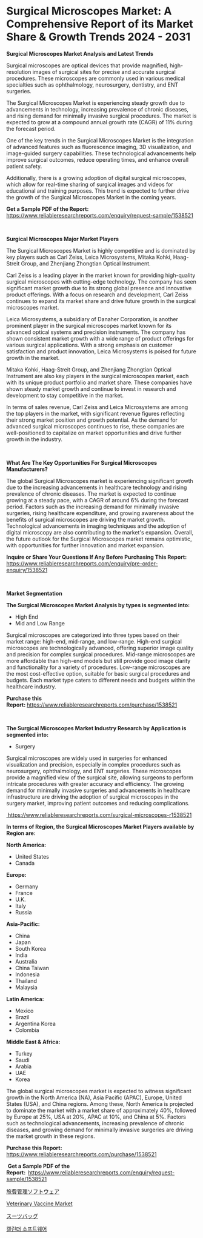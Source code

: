 <p><h1>Surgical Microscopes Market: A Comprehensive Report of its Market Share & Growth Trends 2024 - 2031</h1></p><p><strong>Surgical Microscopes Market Analysis and Latest Trends</strong></p>
<p><p>Surgical microscopes are optical devices that provide magnified, high-resolution images of surgical sites for precise and accurate surgical procedures. These microscopes are commonly used in various medical specialties such as ophthalmology, neurosurgery, dentistry, and ENT surgeries.</p><p>The Surgical Microscopes Market is experiencing steady growth due to advancements in technology, increasing prevalence of chronic diseases, and rising demand for minimally invasive surgical procedures. The market is expected to grow at a compound annual growth rate (CAGR) of 11% during the forecast period.</p><p>One of the key trends in the Surgical Microscopes Market is the integration of advanced features such as fluorescence imaging, 3D visualization, and image-guided surgery capabilities. These technological advancements help improve surgical outcomes, reduce operating times, and enhance overall patient safety.</p><p>Additionally, there is a growing adoption of digital surgical microscopes, which allow for real-time sharing of surgical images and videos for educational and training purposes. This trend is expected to further drive the growth of the Surgical Microscopes Market in the coming years.</p></p>
<p><strong>Get a Sample PDF of the Report:&nbsp;</strong> <a href="https://www.reliableresearchreports.com/enquiry/request-sample/1538521">https://www.reliableresearchreports.com/enquiry/request-sample/1538521</a></p>
<p>&nbsp;</p>
<p><strong>Surgical Microscopes Major Market Players</strong></p>
<p><p>The Surgical Microscopes Market is highly competitive and is dominated by key players such as Carl Zeiss, Leica Microsystems, Mitaka Kohki, Haag-Streit Group, and Zhenjiang Zhongtian Optical Instrument. </p><p>Carl Zeiss is a leading player in the market known for providing high-quality surgical microscopes with cutting-edge technology. The company has seen significant market growth due to its strong global presence and innovative product offerings. With a focus on research and development, Carl Zeiss continues to expand its market share and drive future growth in the surgical microscopes market.</p><p>Leica Microsystems, a subsidiary of Danaher Corporation, is another prominent player in the surgical microscopes market known for its advanced optical systems and precision instruments. The company has shown consistent market growth with a wide range of product offerings for various surgical applications. With a strong emphasis on customer satisfaction and product innovation, Leica Microsystems is poised for future growth in the market.</p><p>Mitaka Kohki, Haag-Streit Group, and Zhenjiang Zhongtian Optical Instrument are also key players in the surgical microscopes market, each with its unique product portfolio and market share. These companies have shown steady market growth and continue to invest in research and development to stay competitive in the market.</p><p>In terms of sales revenue, Carl Zeiss and Leica Microsystems are among the top players in the market, with significant revenue figures reflecting their strong market position and growth potential. As the demand for advanced surgical microscopes continues to rise, these companies are well-positioned to capitalize on market opportunities and drive further growth in the industry.</p></p>
<p>&nbsp;</p>
<p><strong>What Are The Key Opportunities For Surgical Microscopes Manufacturers?</strong></p>
<p><p>The global Surgical Microscopes market is experiencing significant growth due to the increasing advancements in healthcare technology and rising prevalence of chronic diseases. The market is expected to continue growing at a steady pace, with a CAGR of around 6% during the forecast period. Factors such as the increasing demand for minimally invasive surgeries, rising healthcare expenditure, and growing awareness about the benefits of surgical microscopes are driving the market growth. Technological advancements in imaging techniques and the adoption of digital microscopy are also contributing to the market's expansion. Overall, the future outlook for the Surgical Microscopes market remains optimistic, with opportunities for further innovation and market expansion.</p></p>
<p><strong>Inquire or Share Your Questions If Any Before Purchasing This Report:</strong> <a href="https://www.reliableresearchreports.com/enquiry/pre-order-enquiry/1538521">https://www.reliableresearchreports.com/enquiry/pre-order-enquiry/1538521</a></p>
<p>&nbsp;</p>
<p><strong>Market Segmentation</strong></p>
<p><strong>The Surgical Microscopes Market Analysis by types is segmented into:</strong></p>
<p><ul><li>High End</li><li>Mid and Low Range</li></ul></p>
<p><p>Surgical microscopes are categorized into three types based on their market range: high-end, mid-range, and low-range. High-end surgical microscopes are technologically advanced, offering superior image quality and precision for complex surgical procedures. Mid-range microscopes are more affordable than high-end models but still provide good image clarity and functionality for a variety of procedures. Low-range microscopes are the most cost-effective option, suitable for basic surgical procedures and budgets. Each market type caters to different needs and budgets within the healthcare industry.</p></p>
<p><strong>Purchase this Report:&nbsp;</strong><a href="https://www.reliableresearchreports.com/purchase/1538521">https://www.reliableresearchreports.com/purchase/1538521</a></p>
<p>&nbsp;</p>
<p><strong>The Surgical Microscopes Market Industry Research by Application is segmented into:</strong></p>
<p><ul><li>Surgery</li></ul></p>
<p><p>Surgical microscopes are widely used in surgeries for enhanced visualization and precision, especially in complex procedures such as neurosurgery, ophthalmology, and ENT surgeries. These microscopes provide a magnified view of the surgical site, allowing surgeons to perform intricate procedures with greater accuracy and efficiency. The growing demand for minimally invasive surgeries and advancements in healthcare infrastructure are driving the adoption of surgical microscopes in the surgery market, improving patient outcomes and reducing complications.</p></p>
<p><a href="https://www.reliableresearchreports.com/surgical-microscopes-r1538521">&nbsp;https://www.reliableresearchreports.com/surgical-microscopes-r1538521</a></p>
<p><strong>In terms of Region, the Surgical Microscopes Market Players available by Region are:</strong></p>
<p>
    <p> <strong> North America: </strong>
        <ul>
            <li>United States</li>
            <li>Canada</li>
        </ul>
        </p> 
    <p> <strong> Europe: </strong>
        <ul>
            <li>Germany</li>
            <li>France</li>
            <li>U.K.</li>
            <li>Italy</li>
            <li>Russia</li>
        </ul>
        </p> 
    <p> <strong> Asia-Pacific: </strong>
        <ul>
            <li>China</li>
            <li>Japan</li>
            <li>South Korea</li>
            <li>India</li>
            <li>Australia</li>
            <li>China Taiwan</li>
            <li>Indonesia</li>
            <li>Thailand</li>
            <li>Malaysia</li>
        </ul>
        </p> 
    <p> <strong> Latin America: </strong>
        <ul>
            <li>Mexico</li>
            <li>Brazil</li>
            <li>Argentina Korea</li>
            <li>Colombia</li>
        </ul>
        </p> 
    <p> <strong> Middle East & Africa: </strong>
        <ul>
            <li>Turkey</li>
            <li>Saudi</li>
            <li>Arabia</li>
            <li>UAE</li>
            <li>Korea</li>
        </ul>
    </p>
    </p>
<p><p>The global surgical microscopes market is expected to witness significant growth in the North America (NA), Asia Pacific (APAC), Europe, United States (USA), and China regions. Among these, North America is projected to dominate the market with a market share of approximately 40%, followed by Europe at 25%, USA at 20%, APAC at 10%, and China at 5%. Factors such as technological advancements, increasing prevalence of chronic diseases, and growing demand for minimally invasive surgeries are driving the market growth in these regions.</p></p>
<p><strong>Purchase this Report: </strong><a href="https://www.reliableresearchreports.com/purchase/1538521">https://www.reliableresearchreports.com/purchase/1538521</a></p>
<p>&nbsp;<strong>Get a Sample PDF of the Report:&nbsp;&nbsp;</strong><a href="https://www.reliableresearchreports.com/enquiry/request-sample/1538521">https://www.reliableresearchreports.com/enquiry/request-sample/1538521</a></p>
<p><strong></strong></p>
<p><p><a href="https://medium.com/@bonniehoppe1/%E6%97%85%E8%B2%BB%E7%AE%A1%E7%90%86%E3%82%BD%E3%83%95%E3%83%88%E3%82%A6%E3%82%A7%E3%82%A2%E5%B8%82%E5%A0%B4%E3%81%AE%E8%A6%8F%E6%A8%A1%E3%81%AF-%E3%82%B0%E3%83%AD%E3%83%BC%E3%83%90%E3%83%AB%E7%94%A3%E6%A5%AD%E3%81%AB%E3%81%8A%E3%81%91%E3%82%8B%E6%9C%80%E9%81%A9%E3%81%AA%E3%83%9E%E3%83%BC%E3%82%B1%E3%83%86%E3%82%A3%E3%83%B3%E3%82%B0%E3%83%81%E3%83%A3%E3%83%8D%E3%83%AB%E3%82%92%E7%A4%BA%E3%81%97%E3%81%A6%E3%81%84%E3%81%BE%E3%81%99-bca725f54543">旅費管理ソフトウェア</a></p><p><a href="https://github.com/JameTravis/Market-Research-Report-List-4/blob/main/veterinary-vaccine-market.md">Veterinary Vaccine Market</a></p><p><a href="https://medium.com/@alfredodance/%E3%82%B9%E3%83%BC%E3%83%84%E3%83%90%E3%83%83%E3%82%B0%E5%B8%82%E5%A0%B4%E5%88%86%E6%9E%90-%E3%81%9D%E3%81%AEcagr-%E5%B8%82%E5%A0%B4%E3%82%BB%E3%82%B0%E3%83%A1%E3%83%B3%E3%83%86%E3%83%BC%E3%82%B7%E3%83%A7%E3%83%B3-%E3%81%8A%E3%82%88%E3%81%B3%E3%82%B0%E3%83%AD%E3%83%BC%E3%83%90%E3%83%AB%E7%94%A3%E6%A5%AD%E6%A6%82%E8%A6%81-b76d8175a335">スーツバッグ</a></p><p><a href="https://github.com/laholand/Market-Research-Report-List-3/blob/main/725202246257.md">캘린더 소프트웨어</a></p></p>
